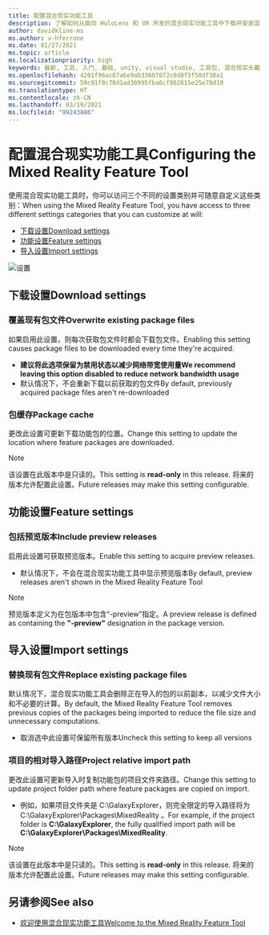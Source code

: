 ```yaml
---
title: 配置混合现实功能工具
description: 了解如何从面向 HoloLens 和 VR 开发的混合现实功能工具中下载并安装混合现实工具包 Unity。
author: davidkline-ms
ms.author: v-hferrone
ms.date: 01/27/2021
ms.topic: article
ms.localizationpriority: high
keywords: 最新, 工具, 入门, 基础, unity, visual studio, 工具包, 混合现实头戴显示设备, windows 混合现实头戴显示设备, 虚拟现实头戴显示设备, 安装, Windows, HoloLens, 仿真器, unreal, openxr
ms.openlocfilehash: 4201f96ac87a6e9ab33607072c0d8f5f50df38a1
ms.sourcegitcommit: 59c91f8c70d1ad30995fba6cf862615e25e78d10
ms.translationtype: HT
ms.contentlocale: zh-CN
ms.lasthandoff: 03/19/2021
ms.locfileid: "99243886"
---
```

# <a name="configuring-the-mixed-reality-feature-tool"></a><span data-ttu-id="6b3c3-104">配置混合现实功能工具</span><span class="sxs-lookup"><span data-stu-id="6b3c3-104">Configuring the Mixed Reality Feature Tool</span></span>

<span data-ttu-id="6b3c3-105">使用混合现实功能工具时，你可以访问三个不同的设置类别并可随意自定义这些类别：</span><span class="sxs-lookup"><span data-stu-id="6b3c3-105">When using the Mixed Reality Feature Tool, you have access to three different settings categories that you can customize at will:</span></span>

* [<span data-ttu-id="6b3c3-106">下载设置</span><span class="sxs-lookup"><span data-stu-id="6b3c3-106">Download settings</span></span>](#download-settings)
* [<span data-ttu-id="6b3c3-107">功能设置</span><span class="sxs-lookup"><span data-stu-id="6b3c3-107">Feature settings</span></span>](#feature-settings)
* [<span data-ttu-id="6b3c3-108">导入设置</span><span class="sxs-lookup"><span data-stu-id="6b3c3-108">Import settings</span></span>](#import-settings)

![设置](images/FeatureToolSettings.png)

## <a name="download-settings"></a><span data-ttu-id="6b3c3-110">下载设置</span><span class="sxs-lookup"><span data-stu-id="6b3c3-110">Download settings</span></span>

### <a name="overwrite-existing-package-files"></a><span data-ttu-id="6b3c3-111">覆盖现有包文件</span><span class="sxs-lookup"><span data-stu-id="6b3c3-111">Overwrite existing package files</span></span>

<span data-ttu-id="6b3c3-112">如果启用此设置，则每次获取包文件时都会下载包文件。</span><span class="sxs-lookup"><span data-stu-id="6b3c3-112">Enabling this setting causes package files to be downloaded every time they're acquired.</span></span> 
* <span data-ttu-id="6b3c3-113">**建议将此选项保留为禁用状态以减少网络带宽使用量**</span><span class="sxs-lookup"><span data-stu-id="6b3c3-113">**We recommend leaving this option disabled to reduce network bandwidth usage**</span></span>
* <span data-ttu-id="6b3c3-114">默认情况下，不会重新下载以前获取的包文件</span><span class="sxs-lookup"><span data-stu-id="6b3c3-114">By default, previously acquired package files aren't re-downloaded</span></span>

### <a name="package-cache"></a><span data-ttu-id="6b3c3-115">包缓存</span><span class="sxs-lookup"><span data-stu-id="6b3c3-115">Package cache</span></span>

<span data-ttu-id="6b3c3-116">更改此设置可更新下载功能包的位置。</span><span class="sxs-lookup"><span data-stu-id="6b3c3-116">Change this setting to update the location where feature packages are downloaded.</span></span>

> [!NOTE]
> <span data-ttu-id="6b3c3-117">该设置在此版本中是只读的。</span><span class="sxs-lookup"><span data-stu-id="6b3c3-117">This setting is **read-only** in this release.</span></span> <span data-ttu-id="6b3c3-118">将来的版本允许配置此设置。</span><span class="sxs-lookup"><span data-stu-id="6b3c3-118">Future releases may make this setting configurable.</span></span>

## <a name="feature-settings"></a><span data-ttu-id="6b3c3-119">功能设置</span><span class="sxs-lookup"><span data-stu-id="6b3c3-119">Feature settings</span></span>

### <a name="include-preview-releases"></a><span data-ttu-id="6b3c3-120">包括预览版本</span><span class="sxs-lookup"><span data-stu-id="6b3c3-120">Include preview releases</span></span>

<span data-ttu-id="6b3c3-121">启用此设置可获取预览版本。</span><span class="sxs-lookup"><span data-stu-id="6b3c3-121">Enable this setting to acquire preview releases.</span></span>
* <span data-ttu-id="6b3c3-122">默认情况下，不会在混合现实功能工具中显示预览版本</span><span class="sxs-lookup"><span data-stu-id="6b3c3-122">By default, preview releases aren't shown in the Mixed Reality Feature Tool</span></span> 

> [!NOTE]
> <span data-ttu-id="6b3c3-123">预览版本定义为在包版本中包含“-preview”指定。</span><span class="sxs-lookup"><span data-stu-id="6b3c3-123">A preview release is defined as containing the **"-preview"** designation in the package version.</span></span>

## <a name="import-settings"></a><span data-ttu-id="6b3c3-124">导入设置</span><span class="sxs-lookup"><span data-stu-id="6b3c3-124">Import settings</span></span>

### <a name="replace-existing-package-files"></a><span data-ttu-id="6b3c3-125">替换现有包文件</span><span class="sxs-lookup"><span data-stu-id="6b3c3-125">Replace existing package files</span></span>

<span data-ttu-id="6b3c3-126">默认情况下，混合现实功能工具会删除正在导入的包的以前副本，以减少文件大小和不必要的计算。</span><span class="sxs-lookup"><span data-stu-id="6b3c3-126">By default, the Mixed Reality Feature Tool removes previous copies of the packages being imported to reduce the file size and unnecessary computations.</span></span> 
* <span data-ttu-id="6b3c3-127">取消选中此设置可保留所有版本</span><span class="sxs-lookup"><span data-stu-id="6b3c3-127">Uncheck this setting to keep all versions</span></span>

### <a name="project-relative-import-path"></a><span data-ttu-id="6b3c3-128">项目的相对导入路径</span><span class="sxs-lookup"><span data-stu-id="6b3c3-128">Project relative import path</span></span>

<span data-ttu-id="6b3c3-129">更改此设置可更新导入时复制功能包的项目文件夹路径。</span><span class="sxs-lookup"><span data-stu-id="6b3c3-129">Change this setting to update project folder path where feature packages are copied on import.</span></span> 
* <span data-ttu-id="6b3c3-130">例如，如果项目文件夹是 C:\GalaxyExplorer，则完全限定的导入路径将为 C:\GalaxyExplorer\Packages\MixedReality 。</span><span class="sxs-lookup"><span data-stu-id="6b3c3-130">For example, if the project folder is **C:\GalaxyExplorer**, the fully qualified import path will be **C:\GalaxyExplorer\Packages\MixedReality**.</span></span>

> [!NOTE]
> <span data-ttu-id="6b3c3-131">该设置在此版本中是只读的。</span><span class="sxs-lookup"><span data-stu-id="6b3c3-131">This setting is **read-only** in this release.</span></span> <span data-ttu-id="6b3c3-132">将来的版本允许配置此设置。</span><span class="sxs-lookup"><span data-stu-id="6b3c3-132">Future releases may make this setting configurable.</span></span>

## <a name="see-also"></a><span data-ttu-id="6b3c3-133">另请参阅</span><span class="sxs-lookup"><span data-stu-id="6b3c3-133">See also</span></span>

- [<span data-ttu-id="6b3c3-134">欢迎使用混合现实功能工具</span><span class="sxs-lookup"><span data-stu-id="6b3c3-134">Welcome to the Mixed Reality Feature Tool</span></span>](welcome-to-mr-feature-tool.md)